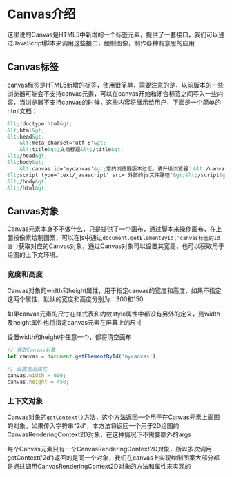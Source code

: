 # Canvas介绍
这里说的Canvas是HTML5中新增的一个标签元素，提供了一套接口，我们可以通过JavaScript脚本来调用这些接口，绘制图像，制作各种有意思的应用

## Canvas标签
canvas标签是HTML5新增的标签，使用很简单，需要注意的是，以前版本的一些浏览器可能会不支持canvas元素，可以在canvas开始和闭合标签之间写入一些内容，当浏览器不支持canvas的时候，这些内容将展示给用户，下面是一个简单的html文档：

```html
&lt;!doctype html&gt;
&lt;html&gt;
&lt;head&gt;
	&lt;meta charset='utf-8'&gt;
	&lt;title&gt;文档标题&lt;/title&gt;
&lt;/head&gt;
&lt;body&gt;
	&lt;canvas id='mycanvas'&gt;您的浏览器版本过低，请升级浏览器！&lt;/canvas&gt;
&lt;script type='text/javascript' src='外部的js文件路径'&gt;&lt;/script&gt;
&lt;/body&gt;
&lt;/html&gt;
```

## Canvas对象
Canvas元素本身不不做什么，只是提供了一个画布，通过脚本来操作画布，在上面按像素绘制图案，可以在js中通过`document.getElementById('canvas标签的id值')`获取对应的Canvas对象，通过Canvas对象可以设置其宽高，也可以获取用于绘图的上下文环境。

### 宽度和高度
Canvas对象的width和height属性，用于指定canvas的宽度和高度，如果不指定这两个属性，默认的宽度和高度分别为：300和150

如果canvas元素的尺寸在样式表和内敛style属性中都没有另外的定义，则width及height属性也将指定canvas元素在屏幕上的尺寸

设置width和height中任意一个，都将清空画布

```javascript
// 获取Canvas对象
let canvas = document.getElementById('mycanvas');

// 设置宽高属性
canvas.width = 600;
canvas.height = 450;
```

### 上下文对象
Canvas对象的`getContext()`方法，这个方法返回一个用于在Canvas元素上画图的对象。如果传入字符串“2d”，本方法将返回一个用于2D绘图的CanvasRenderingContext2D对象，在这种情况下不需要额外的args

每个Canvas元素只有一个CanvasRenderingContext2D对象，所以多次调用getContext('2d')返回的是同一个对象，我们在canvas上实现绘制图案大部分都是通过调用CanvasRenderingContext2D对象的方法和属性来实现的
